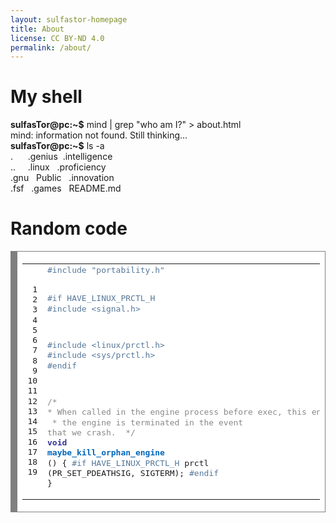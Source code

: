 ```yaml
---
layout: sulfastor-homepage
title: About
license: CC BY-ND 4.0
permalink: /about/
---
```


<h1>My shell</h1>

<div class="console">  
<b>sulfasTor@pc:~$</b> mind | grep "who am I?" > about.html <br />
mind: information not found. Still thinking... <br />
<b>sulfasTor@pc:~$</b> ls -a <br />
. &nbsp;&nbsp;&nbsp;&nbsp;  .genius&nbsp;     .intelligence <br />
.. &nbsp;&nbsp;&nbsp; 	    .linux &nbsp;	.proficiency <br />
.gnu &nbsp; Public &nbsp;	.innovation <br />
    .fsf &nbsp;   .games &nbsp; README.md 

    
</div>

<div> <h1>Random code</h1>
<!-- HTML generated using hilite.me --><div style="background: #ffffff; overflow:auto;width:auto;border:solid gray;border-width:.1em .1em .1em .8em;padding:.2em .6em;"><table><tr><td><pre style="margin: 0; line-height: 125%"> 1
 2
 3
 4
 5
 6
 7
 8
 9
10
11
12
13
14
15
16
17
18
19</pre></td><td><pre style="margin: 0; line-height: 125%"><span style="color: #557799">#include &quot;portability.h&quot;</span>

<span style="color: #557799">#if HAVE_LINUX_PRCTL_H</span>
<span style="color: #557799">#include &lt;signal.h&gt;</span>

<span style="color: #557799">#include &lt;linux/prctl.h&gt;</span>
<span style="color: #557799">#include &lt;sys/prctl.h&gt;</span>
<span style="color: #557799">#endif</span>

<span style="color: #888888">/*</span>
<span style="color: #888888"> * When called in the engine process before exec, this ensures</span>
<span style="color: #888888"> * the engine is terminated in the event that we crash.</span>
<span style="color: #888888"> */</span>
<span style="color: #333399; font-weight: bold">void</span> <span style="color: #0066BB; font-weight: bold">maybe_kill_orphan_engine</span> ()
{
<span style="color: #557799">#if HAVE_LINUX_PRCTL_H</span>
    prctl (PR_SET_PDEATHSIG, SIGTERM);
<span style="color: #557799">#endif</span>
}
</pre></td></tr></table></div>


